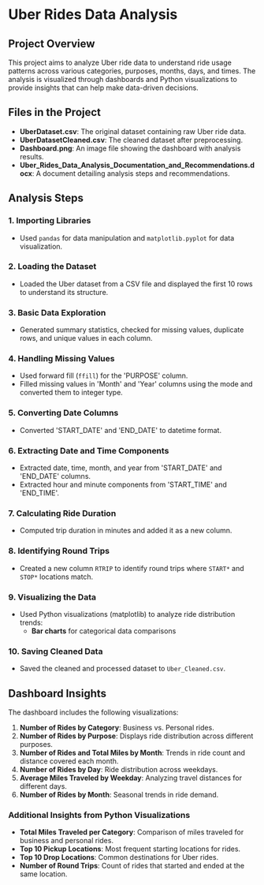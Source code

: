 # Uber Rides Data Analysis

## Project Overview
This project aims to analyze Uber ride data to understand ride usage patterns across various categories, purposes, months, days, and times. The analysis is visualized through dashboards and Python visualizations to provide insights that can help make data-driven decisions.

## Files in the Project
- **UberDataset.csv**: The original dataset containing raw Uber ride data.
- **UberDatasetCleaned.csv**: The cleaned dataset after preprocessing.
- **Dashboard.png**: An image file showing the dashboard with analysis results.
- **Uber_Rides_Data_Analysis_Documentation_and_Recommendations.docx**: A document detailing analysis steps and recommendations.

## Analysis Steps

### 1. Importing Libraries
- Used `pandas` for data manipulation and `matplotlib.pyplot` for data visualization.

### 2. Loading the Dataset
- Loaded the Uber dataset from a CSV file and displayed the first 10 rows to understand its structure.

### 3. Basic Data Exploration
- Generated summary statistics, checked for missing values, duplicate rows, and unique values in each column.

### 4. Handling Missing Values
- Used forward fill (`ffill`) for the 'PURPOSE' column.
- Filled missing values in 'Month' and 'Year' columns using the mode and converted them to integer type.

### 5. Converting Date Columns
- Converted 'START_DATE' and 'END_DATE' to datetime format.

### 6. Extracting Date and Time Components
- Extracted date, time, month, and year from 'START_DATE' and 'END_DATE' columns.
- Extracted hour and minute components from 'START_TIME' and 'END_TIME'.

### 7. Calculating Ride Duration
- Computed trip duration in minutes and added it as a new column.

### 8. Identifying Round Trips
- Created a new column `RTRIP` to identify round trips where `START*` and `STOP*` locations match.

### 9. Visualizing the Data
- Used Python visualizations (matplotlib) to analyze ride distribution trends:
  - **Bar charts** for categorical data comparisons
 
### 10. Saving Cleaned Data
- Saved the cleaned and processed dataset to `Uber_Cleaned.csv`.

## Dashboard Insights

The dashboard includes the following visualizations:

1. **Number of Rides by Category**: Business vs. Personal rides.
2. **Number of Rides by Purpose**: Displays ride distribution across different purposes.
3. **Number of Rides and Total Miles by Month**: Trends in ride count and distance covered each month.
4. **Number of Rides by Day**: Ride distribution across weekdays.
5. **Average Miles Traveled by Weekday**: Analyzing travel distances for different days.
6. **Number of Rides by Month**: Seasonal trends in ride demand.

### Additional Insights from Python Visualizations
- **Total Miles Traveled per Category**: Comparison of miles traveled for business and personal rides.
- **Top 10 Pickup Locations**: Most frequent starting locations for rides.
- **Top 10 Drop Locations**: Common destinations for Uber rides.
- **Number of Round Trips**: Count of rides that started and ended at the same location.



